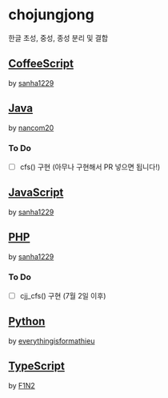 # chojungjong
한글 초성, 중성, 종성 분리 및 결합

## [CoffeeScript](https://github.com/sweetcorn1229/chojungjong/blob/main/coffeescript/docs.md)
by [sanha1229](https://github.com/sanha1229)

## [Java](https://github.com/sweetcorn1229/chojungjong/blob/main/java/docs.md)
by [nancom20](https://github.com/nancom20)

### To Do
* [ ] cfs() 구현 (아무나 구현해서 PR 넣으면 됩니다!)

## [JavaScript](https://github.com/sweetcorn1229/chojungjong/blob/main/javascript/docs.md)
by [sanha1229](https://github.com/sanha1229)

## [PHP](https://github.com/sweetcorn1229/chojungjong/blob/main/php/docs.md)
by [sanha1229](https://github.com/sanha1229)

### To Do
* [ ] cjj_cfs() 구현 (7월 2일 이후)

## [Python](https://github.com/sweetcorn1229/chojungjong/blob/main/python/docs.md)
by [everythingisformathieu](https://github.com/everythingisformathieu)

## [TypeScript](https://github.com/sweetcorn1229/chojungjong/blob/main/typescript/docs.md)
by [F1N2](https://github.com/F1N2)
